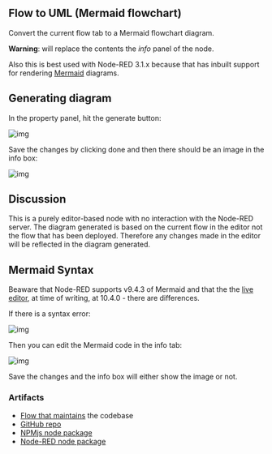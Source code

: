 ## Flow to UML (Mermaid flowchart)

Convert the current flow tab to a Mermaid flowchart diagram.

**Warning**: will replace the contents the *info* panel of the node.

Also this is best used with Node-RED 3.1.x because that has inbuilt support for rendering [Mermaid](https://mermaid.js.org/) diagrams.

## Generating diagram

In the property panel, hit the generate button:

![img](https://cdn.openmindmap.org/content/1696066692869_Screen_Shot_2023-09-30_at_11.35.14.png)

Save the changes by clicking done and then there should be an image in the info box:

![img](https://cdn.openmindmap.org/content/1696066701424_Screen_Shot_2023-09-30_at_11.37.53.png)

## Discussion

This is a purely editor-based node with no interaction with the Node-RED server. The diagram generated is based on the current flow in the editor not the flow that has been deployed. Therefore any changes made in the editor will be reflected in the diagram generated.

## Mermaid Syntax

Beaware that Node-RED supports v9.4.3 of Mermaid and that the the [live editor](https://mermaid.live), at time of writing, at 10.4.0 - there are differences.

If there is a syntax error:

![img](https://cdn.openmindmap.org/content/1696066496021_Screen_Shot_2023-09-30_at_11.34.31.png)

Then you can edit the Mermaid code in the info tab:

![img](https://cdn.openmindmap.org/content/1696066696690_Screen_Shot_2023-09-30_at_11.35.57.png)

Save the changes and the info box will either show the image or not.

### Artifacts

- [Flow that maintains](https://flowhub.org/f/8e598f0f47194617) the codebase
- [GitHub repo](https://github.com/gorenje/node-red-contrib-flow2uml)
- [NPMjs node package]()
- [Node-RED node package]()


